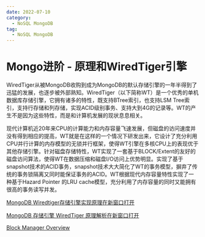 ```yaml
---
date: 2022-07-10
category:
  - NoSQL MongoDB
tag:
  - NoSQL MongoDB
---
```

# Mongo进阶 - 原理和WiredTiger引擎 

WiredTiger从被MongoDB收购到成为MongoDB的默认存储引擎的一年半得到了迅猛的发展，也逐步被外部熟知。WiredTiger（以下简称WT）是一个优秀的单机数据库存储引擎，它拥有诸多的特性，既支持BTree索引，也支持LSM Tree索引，支持行存储和列存储，实现ACID级别事务、支持大到4G的记录等。WT的产生不是因为这些特性，而是和计算机发展的现状息息相关。

现代计算机近20年来CPU的计算能力和内存容量飞速发展，但磁盘的访问速度并没有得到相应的提高，WT就是在这样的一个情况下研发出来，它设计了充分利用CPU并行计算的内存模型的无锁并行框架，使得WT引擎在多核CPU上的表现优于其他存储引擎。针对磁盘存储特性，WT实现了一套基于BLOCK/Extent的友好的磁盘访问算法，使得WT在数据压缩和磁盘I/O访问上优势明显。实现了基于snapshot技术的ACID事务，snapshot技术大大简化了WT的事务模型，摒弃了传统的事务锁隔离又同时能保证事务的ACID。WT根据现代内存容量特性实现了一种基于Hazard Pointer 的LRU cache模型，充分利用了内存容量的同时又能拥有很高的事务读写并发。

[MongoDB Wiredtiger存储引擎实现原理在新窗口打开](https://mongoing.com/archives/2540)

[MongoDB 存储引擎 WiredTiger 原理解析在新窗口打开](https://mongoing.com/archives/5367)

[Block Manager Overview](https://github.com/wiredtiger/wiredtiger/wiki/Block-Manager-Overview)